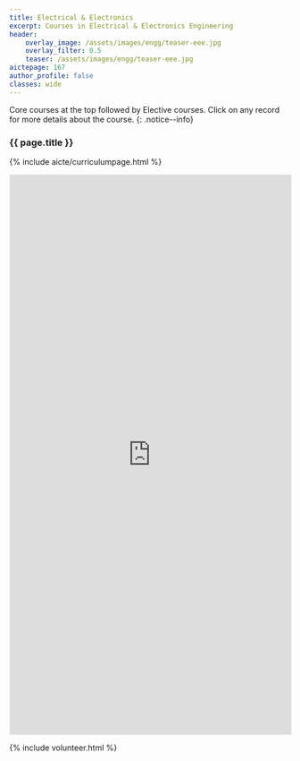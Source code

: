 ```yaml
---
title: Electrical & Electronics
excerpt: Courses in Electrical & Electronics Engineering
header:
    overlay_image: /assets/images/engg/teaser-eee.jpg
    overlay_filter: 0.5
    teaser: /assets/images/engg/teaser-eee.jpg
aictepage: 167
author_profile: false
classes: wide
---
```

Core courses at the top followed by Elective courses.
Click on any record for more details about the course.
{: .notice--info}

### {{ page.title }}
{% include aicte/curriculumpage.html %}

<iframe class="airtable-embed" src="https://airtable.com/embed/shrZUBDM0NmbhWhO7?backgroundColor=teal" frameborder="0" onmousewheel="" width="100%" height="1000" style="background: transparent; border: 0.5px solid #eee;"></iframe>

{% include volunteer.html %}